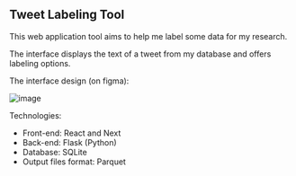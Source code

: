 ## Tweet Labeling Tool

This web application tool aims to help me label some data for my research.

The interface displays the text of a tweet from my database and offers labeling options.

The interface design (on figma):

![image](https://github.com/lucasraniere/tweet-labeling-tool/assets/9790317/2e0f22aa-a2e9-4bb7-bbcf-c2f0c8306d68)

Technologies:
  - Front-end: React and Next
  - Back-end: Flask (Python)
  - Database: SQLite
  - Output files format: Parquet
